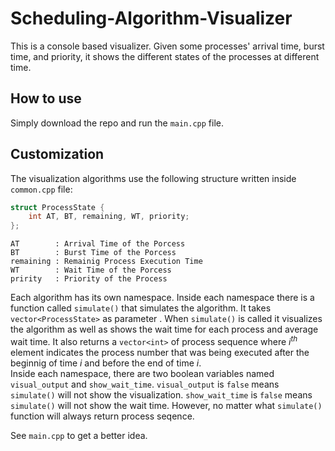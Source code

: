 # Scheduling-Algorithm-Visualizer

This is a console based visualizer. Given some processes' arrival time, burst time, and priority, it shows the different states of the processes at different time.

## How to use

Simply download the repo and run the `main.cpp` file.

## Customization
The visualization algorithms use the following structure written inside `common.cpp` file:

```cpp
struct ProcessState {
    int AT, BT, remaining, WT, priority;
};
```
```
AT        : Arrival Time of the Porcess
BT        : Burst Time of the Porcess
remaining : Remainig Process Execution Time
WT        : Wait Time of the Porcess
pririty   : Priority of the Process
```

Each algorithm has its own namespace. Inside each namespace there is a function called `simulate()` that simulates the algorithm. It takes `vector<ProcessState>` as parameter . When `simulate()` is called it visualizes the algorithm as well as shows the wait time for each process and average wait time. It also returns a `vector<int>` of process sequence where $i^{th}$ element indicates the process number that was being executed after the beginnig of time $i$ and before the end of time $i$. <br>
Inside each namespace, there are two boolean variables named `visual_output` and `show_wait_time`. `visual_output` is `false` means `simulate()` will not show the visualization. `show_wait_time` is `false` means `simulate()` will not show the wait time. However, no matter what `simulate()` function will always return process seqence.

See `main.cpp` to get a better idea.
